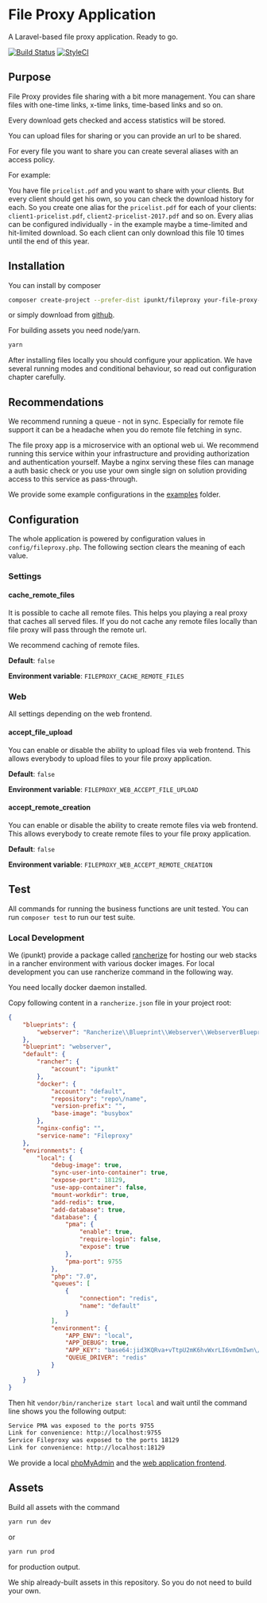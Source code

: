 # File Proxy Application

A Laravel-based file proxy application. Ready to go.

[![Build Status](https://img.shields.io/travis/ipunkt/fileproxy.svg?style=flat-square)](https://travis-ci.org/ipunkt/fileproxy) [![StyleCI](https://styleci.io/repos/87310636/shield?branch=master)](https://styleci.io/repos/87310636)

## Purpose

File Proxy provides file sharing with a bit more management. You can share files with one-time links, x-time links, time-based links and so on.

Every download gets checked and access statistics will be stored.

You can upload files for sharing or you can provide an url to be shared.

For every file you want to share you can create several aliases with an access policy.

For example:

You have file `pricelist.pdf` and you want to share with your clients. But every client should get his own, so you can check the download history for each. So you create one alias for the `pricelist.pdf` for each of your clients: `client1-pricelist.pdf`, `client2-pricelist-2017.pdf` and so on. Every alias can be configured individually - in the example maybe a time-limited and hit-limited download. So each client can only download this file 10 times until the end of this year.


## Installation

You can install by composer
```bash
composer create-project --prefer-dist ipunkt/fileproxy your-file-proxy-app
```

or simply download from [github](https://github.io/ipunkt/fileproxy).

For building assets you need node/yarn.

```bash
yarn
```

After installing files locally you should configure your application. We have several running modes and conditional behaviour, so read out configuration chapter carefully.

## Recommendations

We recommend running a queue - not in sync. Especially for remote file support it can be a headache when you do remote file fetching in sync.

The file proxy app is a microservice with an optional web ui. We recommend running this service within your infrastructure and providing authorization and authentication yourself. Maybe a nginx serving these files can manage a auth basic check or you use your own single sign on solution providing access to this service as pass-through.

We provide some example configurations in the [examples](./examples/) folder.

## Configuration

The whole application is powered by configuration values in `config/fileproxy.php`. The following section clears the meaning of each value.

### Settings

#### cache_remote_files

It is possible to cache all remote files. This helps you playing a real proxy that caches all served files. If you do not cache any remote files locally than file proxy will pass through the remote url.

We recommend caching of remote files.

**Default**: `false`

**Environment variable**: `FILEPROXY_CACHE_REMOTE_FILES`


### Web

All settings depending on the web frontend.

#### accept_file_upload

You can enable or disable the ability to upload files via web frontend. This allows everybody to upload files to your file proxy application.

**Default**: `false`

**Environment variable**: `FILEPROXY_WEB_ACCEPT_FILE_UPLOAD`

#### accept_remote_creation

You can enable or disable the ability to create remote files via web frontend. This allows everybody to create remote files to your file proxy application.

**Default**: `false`

**Environment variable**: `FILEPROXY_WEB_ACCEPT_REMOTE_CREATION`

## Test

All commands for running the business functions are unit tested. You can run `composer test` to run our test suite.

### Local Development

We (ipunkt) provide a package called [rancherize](https://github.com/ipunkt/rancherize/tree/v2) for hosting our web stacks in a rancher environment with various docker images. For local development you can use rancherize command in the following way.

You need locally docker daemon installed.

Copy following content in a `rancherize.json` file in your project root:
```json
{
    "blueprints": {
        "webserver": "Rancherize\\Blueprint\\Webserver\\WebserverBlueprint"
    },
    "blueprint": "webserver",
    "default": {
        "rancher": {
            "account": "ipunkt"
        },
        "docker": {
            "account": "default",
            "repository": "repo\/name",
            "version-prefix": "",
            "base-image": "busybox"
        },
        "nginx-config": "",
        "service-name": "Fileproxy"
    },
    "environments": {
        "local": {
            "debug-image": true,
            "sync-user-into-container": true,
            "expose-port": 18129,
            "use-app-container": false,
            "mount-workdir": true,
            "add-redis": true,
            "add-database": true,
            "database": {
                "pma": {
                    "enable": true,
                    "require-login": false,
                    "expose": true
                },
                "pma-port": 9755
            },
            "php": "7.0",
            "queues": [
                {
                    "connection": "redis",
                    "name": "default"
                }
            ],
            "environment": {
                "APP_ENV": "local",
                "APP_DEBUG": true,
                "APP_KEY": "base64:jid3KQRva+vTtpU2mK6hvWxrLI6vmOmIwn\/AEAH4ua0=",
                "QUEUE_DRIVER": "redis"
            }
        }
    }
}
```

Then hit `vendor/bin/rancherize start local` and wait until the command line shows you the following output:
```bash
Service PMA was exposed to the ports 9755
Link for convenience: http://localhost:9755
Service Fileproxy was exposed to the ports 18129
Link for convenience: http://localhost:18129
```
We provide a local [phpMyAdmin](http://localhost:9755) and the [web application frontend](http://localhost:18129). 

## Assets

Build all assets with the command
```bash
yarn run dev
```
or
```bash
yarn run prod
```
for production output.

We ship already-built assets in this repository. So you do not need to build your own.
